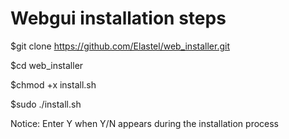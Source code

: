 # Webgui installation  steps
$git clone https://github.com/Elastel/web_installer.git

$cd web_installer 

$chmod +x install.sh 

$sudo ./install.sh 

Notice: Enter Y when Y/N appears during the installation process
